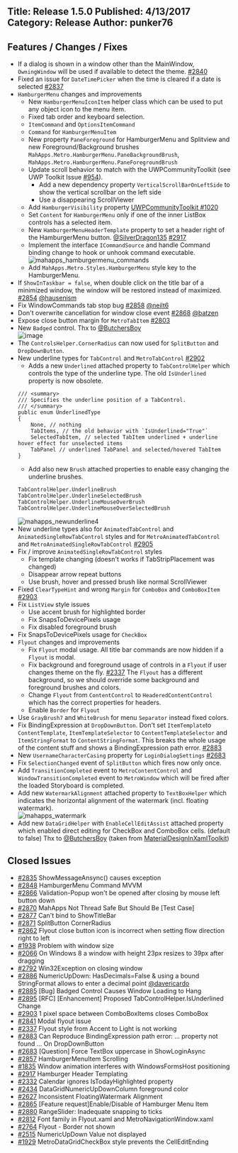 Title: Release 1.5.0
Published: 4/13/2017
Category: Release
Author: punker76
---

## Features / Changes / Fixes

- If a dialog is shown in a window other than the MainWindow, `OwningWindow` will be used if available to detect the theme. [#2840](https://github.com/MahApps/MahApps.Metro/pull/2840)
- Fixed an issue for `DateTimePicker` when the time is cleared if a date is selected [#2837](https://github.com/MahApps/MahApps.Metro/pull/2837)
- `HamburgerMenu` changes and improvements
    + New `HamburgerMenuIconItem` helper class which can be used to put any object icon to the menu item.
    + Fixed tab order and keyboard selection.
    + `ItemCommand` and `OptionsItemCommand`
    + `Command` for `HamburgerMenuItem`
    + New property `PaneForeground` for HamburgerMenu and Splitview and new Foreground/Background brushes `MahApps.Metro.HamburgerMenu.PaneBackgroundBrush`, `MahApps.Metro.HamburgerMenu.PaneForegroundBrush`
    + Update scroll behavior to match with the UWPCommunityToolkit (see UWP Toolkit Issue [#954](https://github.com/Microsoft/UWPCommunityToolkit/issues/954)).
        * Add a new dependency property `VerticalScrollBarOnLeftSide` to show the vertical scrollbar on the left side
        * Use a disappearing ScrollViewer
    + Add `HamburgerVisibility` property [UWPCommunityToolkit #1020](https://github.com/Microsoft/UWPCommunityToolkit/pull/1020)
    + Set `Content` for `HamburgerMenu` only if one of the inner ListBox controls has a selected item.
    + New `HamburgerMenuHeaderTemplate` property to set a header right of the HamburgerMenu button. [@SilverDragon135](https://github.com/SilverDragon135) [#2917](https://github.com/MahApps/MahApps.Metro/pull/2917)
    + Implement the interface `ICommandSource` and handle Command binding change to hook or unhook command executable.  
    ![mahapps_hamburgermenu_commands](https://cloud.githubusercontent.com/assets/658431/25019804/3f0822d8-208c-11e7-939c-72be28092a0e.gif)
    + Add `MahApps.Metro.Styles.HamburgerMenu` style key to the HamburgerMenu.
- If `ShowInTaskbar = false`, when double click on the title bar of a minimized window, the window will be restored instead of maximized. [#2854](https://github.com/MahApps/MahApps.Metro/pull/2854) [@hausenism](https://github.com/hausenism)
- Fix WindowCommands tab stop bug [#2858](https://github.com/MahApps/MahApps.Metro/pull/2858) [@neilt6](https://github.com/neilt6)
- Don't overwrite cancellation for window close event [#2868](https://github.com/MahApps/MahApps.Metro/pull/2868) [@batzen](https://github.com/batzen)
- Expose close button margin for `MetroTabItem` [#2803](https://github.com/MahApps/MahApps.Metro/pull/2803)
- New `Badged` control. Thx to [@ButchersBoy](https://github.com/ButchersBoy)  
![image](https://cloud.githubusercontent.com/assets/658431/23340345/d7dc4c86-fc34-11e6-838b-1ebee9381c7d.png)
- The `ControlsHelper.CornerRadius` can now used for `SplitButton` and `DropDownButton`.
- New underline types for `TabControl` and `MetroTabControl` [#2902](https://github.com/MahApps/MahApps.Metro/pull/2902)
    + Adds a new `Underlined` attached property to `TabControlHelper` which controls the type of the underline type. The old `IsUnderlined` property is now obsolete.  
    ```
    /// <summary>
    /// Specifies the underline position of a TabControl.
    /// </summary>
    public enum UnderlinedType
    {
        None, // nothing
        TabItems, // the old behavior with `IsUnderlined="True"`
        SelectedTabItem, // selected TabItem underlined + underline hover effect for unselected items
        TabPanel // underlined TabPanel and selected/hovered TabItem
    }
    ```
    + Add also new `Brush` attached properties to enable easy changing the underline brushes.  
    ```
    TabControlHelper.UnderlineBrush
    TabControlHelper.UnderlineSelectedBrush
    TabControlHelper.UnderlineMouseOverBrush
    TabControlHelper.UnderlineMouseOverSelectedBrush
    ```
    ![mahapps_newunderline4](https://cloud.githubusercontent.com/assets/658431/24204520/0e6f3cbc-0f19-11e7-8a2b-f40752918a96.gif)
- New underline types also for `AnimatedTabControl` and `AnimatedSingleRowTabControl` styles and for `MetroAnimatedTabControl` and `MetroAnimatedSingleRowTabControl` [#2905](https://github.com/MahApps/MahApps.Metro/pull/2905)
- Fix / improve `AnimatedSingleRowTabControl` styles
    + Fix template changing (doesn't works if TabStripPlacement was changed)
    + Disappear arrow repeat buttons
    + Use brush, hover and pressed brush like normal ScrollViewer
- Fixed `ClearTypeHint` and wrong `Margin` for `ComboBox` and `ComboBoxItem` [#2903](https://github.com/MahApps/MahApps.Metro/issues/2903)
- Fix `ListView` style issues
    + Use accent brush for highlighted border
    + Fix SnapsToDevicePixels usage
    + Fix disabled foreground brush
- Fix SnapsToDevicePixels usage for `CheckBox`
- `Flyout` changes and improvements
    + Fix `Flyout` modal usage. All title bar commands are now hidden if a `Flyout` is modal.
    + Fix background and foreground usage of controls in a `Flyout` if user changes theme on the fly. [#2337](https://github.com/MahApps/MahApps.Metro/issues/2337) The `Flyout` has a different background, so we should override some background and foreground brushes and colors.
    + Change `Flyout` from `ContentControl` to `HeaderedContentControl` which has the correct properties for headers.
    + Enable `Border` for `Flyout`
- Use `GrayBrush7` and `WhiteBrush` for menu `Separator` instead fixed colors.
- Fix BindingExpression at `DropDownButton`. Don't set `ItemTemplate`to `ContentTemplate`, `ItemTemplateSelector` to `ContentTemplateSelector` and `ItemStringFormat` to `ContentStringFormat`. This breaks the whole usage of the content stuff and shows a BindingExpression path error. [#2883](https://github.com/MahApps/MahApps.Metro/issues/2883)
- New `UsernameCharacterCasing` property for `LoginDialogSettings` [#2683](https://github.com/MahApps/MahApps.Metro/issues/2683)
- Fix `SelectionChanged` event of `SplitButton` which fires now only once.
- Add `TransitionCompleted` event to `MetroContentControl` and `WindowTransitionCompleted` event to `MetroWindow` which will be fired after the loaded Storyboard is completed.
- Add new `WatermarkAlignment` attached property to `TextBoxHelper` which indicates the horizontal alignment of the watermark (incl. floating watermark).  
![mahapps_watermark](https://cloud.githubusercontent.com/assets/658431/25019759/14a50b28-208c-11e7-93cb-406fe8b65b7c.gif)
- Add new `DataGridHelper` with `EnableCellEditAssist` attached property which enabled direct editing for CheckBox and ComboBox cells. (default to false) Thx to [@ButchersBoy](https://github.com/ButchersBoy) (taken from [MaterialDesignInXamlToolkit](https://github.com/ButchersBoy/MaterialDesignInXamlToolkit))

## Closed Issues

- [#2835](https://github.com/MahApps/MahApps.Metro/issues/2835) ShowMessageAnsync() causes exception
- [#2848](https://github.com/MahApps/MahApps.Metro/issues/2848) HamburgerMenu Command MVVM
- [#2866](https://github.com/MahApps/MahApps.Metro/issues/2866) Validation-Popup won't be opened after closing by mouse left button down
- [#2870](https://github.com/MahApps/MahApps.Metro/issues/2870) MahApps Not Thread Safe But Should Be [Test Case]
- [#2877](https://github.com/MahApps/MahApps.Metro/issues/2877) Can't bind to ShowTitleBar
- [#2871](https://github.com/MahApps/MahApps.Metro/issues/2871) SplitButton CornerRadius
- [#2862](https://github.com/MahApps/MahApps.Metro/issues/2862) Flyout close button icon is incorrect when setting flow direction right to left
- [#1938](https://github.com/MahApps/MahApps.Metro/issues/1938) Problem with window size
- [#2066](https://github.com/MahApps/MahApps.Metro/issues/2066) On Windows 8 a window with height 23px resizes to 39px after dragging
- [#2792](https://github.com/MahApps/MahApps.Metro/issues/2792) Win32Exception on closing window
- [#2886](https://github.com/MahApps/MahApps.Metro/issues/2886) NumericUpDown: HasDecimals=False & using a bound StringFormat allows to enter a decimal point [@davericardo](https://github.com/davericardo)
- [#2885](https://github.com/MahApps/MahApps.Metro/issues/2885) [Bug] Badged Control Causes Window Loading to Hang
- [#2895](https://github.com/MahApps/MahApps.Metro/issues/2895) [RFC] [Enhancement] Proposed TabControlHelper.IsUnderlined Change
- [#2903](https://github.com/MahApps/MahApps.Metro/issues/2903) 1 pixel space between ComboBoxItems closes ComboBox
- [#2841](https://github.com/MahApps/MahApps.Metro/issues/2841) Modal flyout issue
- [#2337](https://github.com/MahApps/MahApps.Metro/issues/2337) Flyout style from Accent to Light is not working
- [#2883](https://github.com/MahApps/MahApps.Metro/issues/2883) Can Reproduce BindingExpression path error: ... property not found ... On DropDownButton
- [#2683](https://github.com/MahApps/MahApps.Metro/issues/2683) [Question] Force TextBox uppercase in ShowLoginAsync
- [#2857](https://github.com/MahApps/MahApps.Metro/issues/2857) HamburgerMenuItem Scrolling
- [#1835](https://github.com/MahApps/MahApps.Metro/issues/1835) Window animation interferes with WindowsFormsHost positioning
- [#2917](https://github.com/MahApps/MahApps.Metro/pull/2917) Hamburger Header Templating
- [#2332](https://github.com/MahApps/MahApps.Metro/issues/2332) Calendar ignores IsTodayHighlighted property
- [#2434](https://github.com/MahApps/MahApps.Metro/issues/2434) DataGridNumericUpDownColumn foreground color
- [#2627](https://github.com/MahApps/MahApps.Metro/issues/2627) Inconsistent FloatingWatermark Alignment
- [#2865](https://github.com/MahApps/MahApps.Metro/issues/2865) [Feature request]Enable/Disable of Hamburger Menu Item
- [#2880](https://github.com/MahApps/MahApps.Metro/issues/2880) RangeSlider: Inadequate snapping to ticks
- [#2812](https://github.com/MahApps/MahApps.Metro/issues/2812) Font family in Flyout.xaml and MetroNavigationWindow.xaml
- [#2764](https://github.com/MahApps/MahApps.Metro/issues/2764) Flyout - Border not shown
- [#2515](https://github.com/MahApps/MahApps.Metro/issues/2515) NumericUpDown Value not displayed
- [#1929](https://github.com/MahApps/MahApps.Metro/issues/1929) MetroDataGridCheckBox style prevents the CellEditEnding
